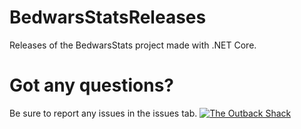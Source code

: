 # BedwarsStatsReleases
Releases of the BedwarsStats project made with .NET Core.


# Got any questions?
Be sure to report any issues in the issues tab.
[![The Outback Shack](https://discordapp.com/api/guilds/364790259608846337/embed.png?style=banner3)](https://discord.gg/2gwFKq6)
